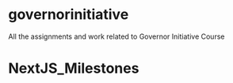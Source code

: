 # governorinitiative
All the assignments and work related to Governor Initiative Course

# NextJS_Milestones